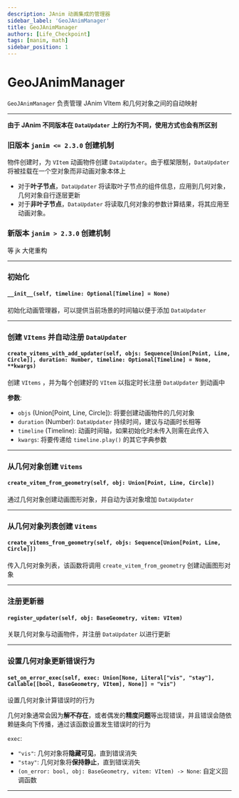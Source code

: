 ```yaml
---
description: JAnim 动画集成的管理器
sidebar_label: 'GeoJAnimManager'
title: GeoJAnimManager
authors: [Life_Checkpoint]
tags: [manim, math]
sidebar_position: 1
---
```


# GeoJAnimManager

`GeoJAnimManager` 负责管理 JAnim VItem 和几何对象之间的自动映射

---

**由于 JAnim 不同版本在 `DataUpdater` 上的行为不同，使用方式也会有所区别**

### 旧版本 `janim <= 2.3.0` 创建机制

物件创建时，为 `VItem` 动画物件创建 `DataUpdater`。由于框架限制，`DataUpdater` 将被挂载在一个空对象而非动画对象本体上

 - 对于**叶子节点**，`DataUpdater` 将读取叶子节点的组件信息，应用到几何对象，几何对象自行逐层更新
 - 对于**非叶子节点**，`DataUpdater` 将读取几何对象的参数计算结果，将其应用至动画对象。

### 新版本 `janim > 2.3.0` 创建机制

等 jk 大佬重构

---

### 初始化

#### `__init__(self, timeline: Optional[Timeline] = None)`

初始化动画管理器，可以提供当前场景的时间轴以便于添加 `DataUpdater`

---

### 创建 `VItems` 并自动注册 `DataUpdater`

#### `create_vitems_with_add_updater(self, objs: Sequence[Union[Point, Line, Circle]], duration: Number, timeline: Optional[Timeline] = None, **kwargs)`

创建 `VItems` ，并为每个创建好的 `VItem` 以指定时长注册 `DataUpdater` 到动画中

**参数**:
 - `objs` (Union[Point, Line, Circle]): 将要创建动画物件的几何对象
 - `duration` (Number): `DataUpdater` 持续时间，建议与动画时长相等
 - `timeline` (Timeline): 动画时间轴，如果初始化时未传入则需在此传入
 - `kwargs`: 将要传递给 `timeline.play()` 的其它字典参数

---

### 从几何对象创建 `Vitems`

#### `create_vitem_from_geometry(self, obj: Union[Point, Line, Circle])`

通过几何对象创建动画图形对象，并自动为该对象增加 `DataUpdater`

---

### 从几何对象列表创建 `Vitems`

#### `create_vitems_from_geometry(self, objs: Sequence[Union[Point, Line, Circle]])`

传入几何对象列表，该函数将调用 `create_vitem_from_geometry` 创建动画图形对象

---

### 注册更新器

#### `register_updater(self, obj: BaseGeometry, vitem: VItem)`

关联几何对象与动画物件，并注册 `DataUpdater` 以进行更新

---


### 设置几何对象更新错误行为

#### `set_on_error_exec(self, exec: Union[None, Literal["vis", "stay"], Callable[[bool, BaseGeometry, VItem], None]] = "vis")`

设置几何对象计算错误时的行为

几何对象通常会因为**解不存在**，或者偶发的**精度问题**等出现错误，并且错误会随依赖链条向下传播，通过该函数设置发生错误时的行为

`exec`: 
 - `"vis"`: 几何对象将**隐藏可见**，直到错误消失
 - `"stay"`: 几何对象将**保持静止**，直到错误消失
 - `(on_error: bool, obj: BaseGeometry, vitem: VItem) -> None`: 自定义回调函数

---